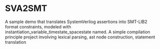 # SVA2SMT
A sample demo that translates SystemVerilog assertions into SMT-LIB2 format constraints, modeled with instantiation_variable_timestate_spacestate named.
A simple compilation principle project involving lexical parsing, ast node construction, statement translation
